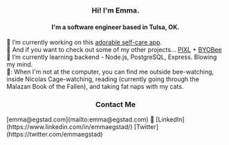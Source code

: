 <h3 align="center">Hi! I'm Emma.</h3>
<h4 align="center">I'm a software engineer based in Tulsa, OK.</h4>

:butterfly: I’m currently working on this [adorable self-care app](https://github.com/self-care-bear/self-care-bear).
<br>
:bug: And if you want to check out some of my other projects... [PIXL](https://github.com/PIXLAPP/pixel-art-project) + [BYOBee](https://github.com/BYOBee-Project/BYOBee)
<br>
:ant: I’m currently learning backend - Node.js, PostgreSQL, Express. Blowing my mind.
<br>
🐝: When I'm not at the computer, you can find me outside bee-watching, inside Nicolas Cage-watching, reading (currently going through the Malazan Book of the Fallen), and taking fat naps with my cats.

<h3 align="center">Contact Me</h3>
[emma@egstad.com](mailto:emma@egstad.com) 🐞 [LinkedIn](https://www.linkedin.com/in/emmaegstad/)  [Twitter](https://twitter.com/emmaegstad)
